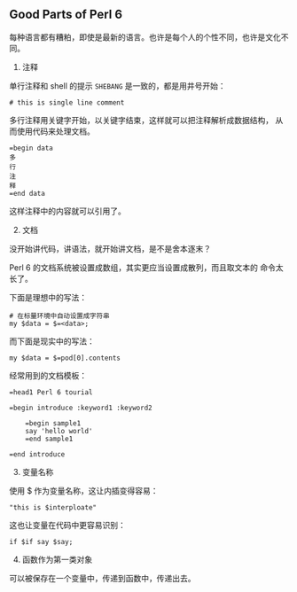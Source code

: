 ## Good Parts of Perl 6

每种语言都有糟粕，即使是最新的语言。也许是每个人的个性不同，也许是文化不同。

1. 注释

单行注释和 shell 的提示 `SHEBANG` 是一致的，都是用井号开始：

    # this is single line comment

多行注释用关键字开始，以关键字结束，这样就可以把注释解析成数据结构，
从而使用代码来处理文档。

    =begin data
    多
    行
    注
    释
    =end data

这样注释中的内容就可以引用了。

2. 文档

没开始讲代码，讲语法，就开始讲文档，是不是舍本逐末？

Perl 6 的文档系统被设置成数组，其实更应当设置成散列，而且取文本的
命令太长了。

下面是理想中的写法：

    # 在标量环境中自动设置成字符串
    my $data = $=<data>;

而下面是现实中的写法：

    my $data = $=pod[0].contents

经常用到的文档模板：

    =head1 Perl 6 tourial

    =begin introduce :keyword1 :keyword2

        =begin sample1
        say 'hello world'
        =end sample1

    =end introduce

3. 变量名称

使用 $ 作为变量名称，这让内插变得容易：

    "this is $interploate"

这也让变量在代码中更容易识别：

    if $if say $say;

4. 函数作为第一类对象

可以被保存在一个变量中，传递到函数中，传递出去。



